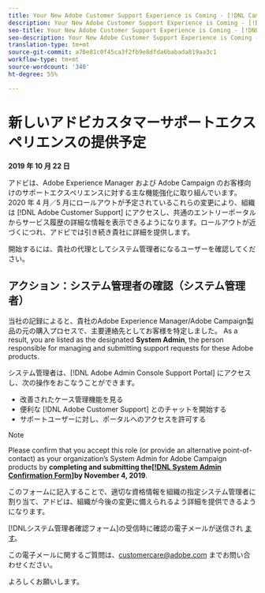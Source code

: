 ```yaml
---
title: Your New Adobe Customer Support Experience is Coming - [!DNL Campaign] deploy contact
description: Your New Adobe Customer Support Experience is Coming - [!DNL Campaign] deploy contact
seo-title: Your New Adobe Customer Support Experience is Coming - [!DNL Campaign] deploy contact
seo-description: Your New Adobe Customer Support Experience is Coming - [!DNL Campaign] deploy contact
translation-type: tm+mt
source-git-commit: a78e81c0f45ca3f2fb9e8dfda6babada819aa3c1
workflow-type: tm+mt
source-wordcount: '340'
ht-degree: 55%

---
```



# 新しいアドビカスタマーサポートエクスペリエンスの提供予定

**2019 年 10 月 22 日**

アドビは、Adobe Experience Manager および Adobe Campaign のお客様向けのサポートエクスペリエンスに対する主な機能強化に取り組んでいます。2020 年 4 月／5 月にロールアウトが予定されているこれらの変更により、組織は [!DNL Adobe Customer Support] にアクセスし、共通のエントリーポータルからサービス履歴の詳細な情報を表示できるようになります。ロールアウトが近づくにつれ、アドビでは引き続き貴社に詳細を提供します。

開始するには、貴社の代理としてシステム管理者になるユーザーを確認してください。

## アクション：システム管理者の確認（システム管理者）

当社の記録によると、貴社のAdobe Experience Manager/Adobe Campaign製品の元の購入プロセスで、主要連絡先としてお客様を特定しました。 As a result, you are listed as the designated **System Admin**, the person responsible for managing and submitting support requests for these Adobe products.

システム管理者は、[!DNL Adobe Admin Console Support Portal] にアクセスし、次の操作をおこなうことができます。

* 改善されたケース管理機能を見る
* 便利な [!DNL Adobe Customer Support] とのチャットを開始する
* サポートユーザーに対し、ポータルへのアクセスを許可する

>[!NOTE]
>
>Please confirm that you accept this role (or provide an alternative point-of-contact) as your organization’s System Admin for Adobe Campaign products by **completing and submitting the[[!DNL System Admin Confirmation Form]](https://adobe.allegiancetech.com/cgi-bin/qwebcorporate.dll?idx=N5M8RY)by November 4, 2019**.
>
>このフォームに記入することで、適切な資格情報を組織の指定システム管理者に割り当て、アドビは、組織が今後の変更に備えられるよう詳細を提供できるようになります。

[!DNLシステム管理者確認フォーム]の受信時に確認の電子メールが送信され [ます](https://adobe.allegiancetech.com/cgi-bin/qwebcorporate.dll?idx=N5M8RY)。

この電子メールに関するご質問は、customercare@adobe.com までお問い合わせください。

よろしくお願いします。
